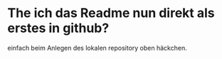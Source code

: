 # The ich das Readme nun direkt als erstes in github?
einfach beim Anlegen des lokalen repository oben häckchen.
